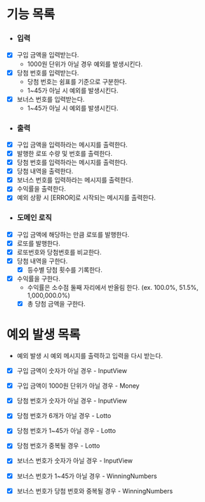 # 기능 목록

- ### 입력
- [x] 구입 금액을 입력받는다.
  - 1000원 단위가 아닐 경우 예외를 발생시킨다.
- [x] 당첨 번호를 입력받는다.
  - 당첨 번호는 쉼표를 기준으로 구분한다.
  - 1~45가 아닐 시 예외를 발생시킨다.
- [x] 보너스 번호를 입력받는다.
  - 1~45가 아닐 시 예외를 발생시킨다.

- ### 출력
- [x] 구입 금액을 입력하라는 메시지를 출력한다.
- [x] 발행한 로또 수량 및 번호를 출력한다.
- [x] 당첨 번호를 입력하라는 메시지를 출력한다.
- [x] 당첨 내역을 출력한다.
- [x] 보너스 번호를 입력하라는 메시지를 출력한다.
- [x] 수익률을 출력한다.
- [x] 예외 상황 시 [ERROR]로 시작되는 메시지를 출력한다.

- ### 도메인 로직
- [x] 구입 금액에 해당하는 만큼 로또를 발행한다.
 - [x] 로또를 발행한다.
- [x] 로또번호와 당첨번호를 비교한다.
- [x] 당첨 내역을 구한다.
  - [x] 등수별 당첨 횟수를 기록한다.
- [x] 수익률을 구한다.
  - 수익률은 소수점 둘째 자리에서 반올림 한다. (ex. 100.0%, 51.5%, 1,000,000.0%)
  - [x] 총 당첨 금액을 구한다.

# 예외 발생 목록
- 예외 발생 시 예외 메시지를 출력하고 입력을 다시 받는다.


- [x] 구입 금액이 숫자가 아닐 경우 - InputView
- [x] 구입 금액이 1000원 단위가 아닐 경우 - Money


- [x] 당첨 번호가 숫자가 아닐 경우 - InputView
- [x] 당첨 번호가 6개가 아닐 경우 - Lotto
- [x] 당첨 번호가 1~45가 아닐 경우 - Lotto
- [x] 당첨 번호가 중복될 경우 - Lotto


- [x] 보너스 번호가 숫자가 아닐 경우 - InputView
- [x] 보너스 번호가 1~45가 아닐 경우 - WinningNumbers
- [x] 보너스 번호가 당첨 번호와 중복될 경우 - WinningNumbers